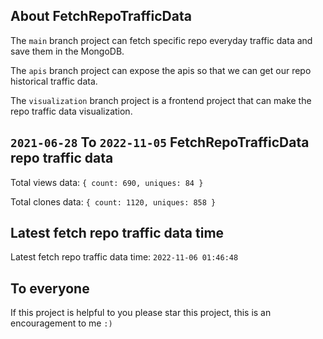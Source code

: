 ## About FetchRepoTrafficData

The `main` branch project can fetch specific repo everyday traffic data and save them in the MongoDB.

The `apis` branch project can expose the apis so that we can get our repo historical traffic data.

The `visualization` branch project is a frontend project that can make the repo traffic data visualization.

## `2021-06-28` To `2022-11-05` FetchRepoTrafficData repo traffic data

Total views data: `{ count: 690, uniques: 84 }`

Total clones data: `{ count: 1120, uniques: 858 }`

## Latest fetch repo traffic data time

Latest fetch repo traffic data time: `2022-11-06 01:46:48`

## To everyone

If this project is helpful to you please star this project, this is an encouragement to me `:)`




